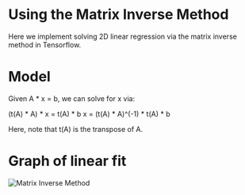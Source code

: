 # Using the Matrix Inverse Method

Here we implement solving 2D linear regression via the matrix inverse method in Tensorflow.

# Model

Given A * x = b, we can solve for x via:

(t(A) * A) * x = t(A) * b
x = (t(A) * A)^(-1) * t(A) * b

Here, note that t(A) is the transpose of A.

# Graph of linear fit

![Matrix Inverse Method](http://fromdata.org/wp-content/uploads/2016/07/B05480_03_01.png "Matrix Inverse Method")
